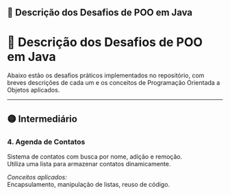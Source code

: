 ## 🧩 Descrição dos Desafios de POO em Java
# 📘 Descrição dos Desafios de POO em Java

Abaixo estão os desafios práticos implementados no repositório, com breves descrições de cada um e os conceitos de Programação Orientada a Objetos aplicados.

---

## 🟡 Intermediário

### 4. Agenda de Contatos
Sistema de contatos com busca por nome, adição e remoção.  
Utiliza uma lista para armazenar contatos dinamicamente.

*Conceitos aplicados:*  
Encapsulamento, manipulação de listas, reuso de código.


